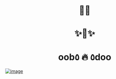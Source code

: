 <h1 align="center">🏳️‍🌈</h1>
<h1 align="center">✨🪬✨</h1>
<h1 align="center">oob٥ 🔥 ٥doo</h1>

[![image](https://github.com/itpp-labs/VooDoo/assets/186131/8194136f-1c6c-4408-ae49-848e4ff2dc82)](https://pull.git.ci/process/itpp-labs/VooDoo)
